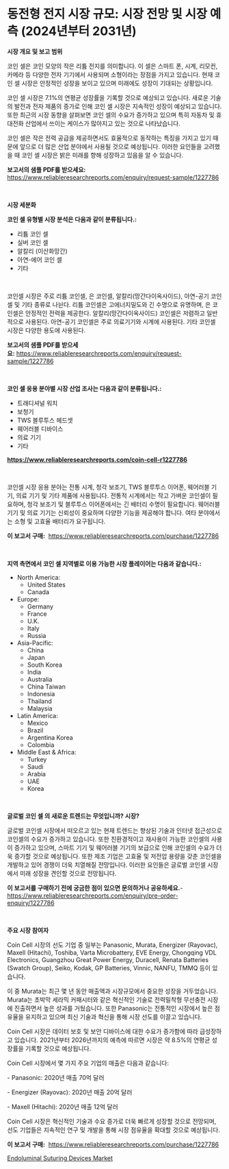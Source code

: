 <p><h1>동전형 전지 시장 규모: 시장 전망 및 시장 예측 (2024년부터 2031년)</h1></p><p><strong>시장 개요 및 보고 범위</strong></p>
<p><p>코인 셀은 코인 모양의 작은 리튬 전지를 의미합니다. 이 셀은 스마트 폰, 시계, 리모컨, 카메라 등 다양한 전자 기기에서 사용되며 소형이라는 장점을 가지고 있습니다. 현재 코인 셀 시장은 안정적인 성장을 보이고 있으며 미래에도 성장이 기대되는 상황입니다. </p><p>코인 셀 시장은 7.1%의 연평균 성장률을 기록할 것으로 예상되고 있습니다. 새로운 기술의 발전과 전자 제품의 증가로 인해 코인 셀 시장은 지속적인 성장이 예상되고 있습니다. 또한 최근의 시장 동향을 살펴보면 코인 셀의 수요가 증가하고 있으며 특히 자동차 및 휴대전화 산업에서 쓰이는 케이스가 많아지고 있는 것으로 나타났습니다.</p><p>코인 셀은 작은 전력 공급을 제공하면서도 효율적으로 동작하는 특징을 가지고 있기 때문에 앞으로 더 많은 산업 분야에서 사용될 것으로 예상됩니다. 이러한 요인들을 고려했을 때 코인 셀 시장은 밝은 미래를 향해 성장하고 있음을 알 수 있습니다.</p></p>
<p><strong>보고서의 샘플 PDF를 받으세요:</strong> <a href="https://www.reliableresearchreports.com/enquiry/request-sample/1227786">https://www.reliableresearchreports.com/enquiry/request-sample/1227786</a></p>
<p>&nbsp;</p>
<p><strong>시장 세분화</strong></p>
<p><strong>코인 셀 유형별 시장 분석은 다음과 같이 분류됩니다.:</strong></p>
<p><ul><li>리튬 코인 셀</li><li>실버 코인 셀</li><li>알칼리 (이산화망간)</li><li>아연-에어 코인 셀</li><li>기타</li></ul></p>
<p>&nbsp;</p>
<p><p>코인셀 시장은 주로 리튬 코인셀, 은 코인셀, 알칼리(망간다이옥사이드), 아연-공기 코인셀 및 기타 종류로 나뉜다. 리튬 코인셀은 고에너지밀도와 긴 수명으로 유명하며, 은 코인셀은 안정적인 전력을 제공한다. 알칼리(망간다이옥사이드) 코인셀은 저렴하고 일반적으로 사용된다. 아연-공기 코인셀은 주로 의료기기와 시계에 사용된다. 기타 코인셀 시장은 다양한 용도에 사용된다.</p></p>
<p><strong>보고서의 샘플 PDF를 받으세요:</strong>&nbsp;<a href="https://www.reliableresearchreports.com/enquiry/request-sample/1227786">https://www.reliableresearchreports.com/enquiry/request-sample/1227786</a></p>
<p>&nbsp;</p>
<p><strong> 코인 셀 응용 분야별 시장 산업 조사는 다음과 같이 분류됩니다.:</strong></p>
<p><ul><li>트래디셔널 워치</li><li>보청기</li><li>TWS 블루투스 헤드셋</li><li>웨어러블 디바이스</li><li>의료 기기</li><li>기타</li></ul></p>
<p><strong><a href="https://www.reliableresearchreports.com/coin-cell-r1227786">https://www.reliableresearchreports.com/coin-cell-r1227786</a></strong></p>
<p>&nbsp;</p>
<p><p>코인셀 시장 응용 분야는 전통 시계, 청각 보조기, TWS 블루투스 이어폰, 웨어러블 기기, 의료 기기 및 기타 제품에 사용됩니다. 전통적 시계에서는 작고 가벼운 코인셀이 필요하며, 청각 보조기 및 블루투스 이어폰에서는 긴 배터리 수명이 필요합니다. 웨어러블 기기 및 의료 기기는 신뢰성이 중요하며 다양한 기능을 제공해야 합니다. 여타 분야에서는 소형 및 고효율 배터리가 요구됩니다.</p></p>
<p><strong>이 보고서 구매:</strong>&nbsp; <a href="https://www.reliableresearchreports.com/purchase/1227786">https://www.reliableresearchreports.com/purchase/1227786</a></p>
<p>&nbsp;</p>
<p><strong>지역 측면에서 코인 셀 지역별로 이용 가능한 시장 플레이어는 다음과 같습니다.:</strong></p>
<p><ul>
    <li>
        North America:
        <ul>
            <li>United States</li>
            <li>Canada</li>
        </ul>
    </li>
    <li>
        Europe:
        <ul>
            <li>Germany</li>
            <li>France</li>
            <li>U.K.</li>
            <li>Italy</li>
            <li>Russia</li>
        </ul>
    </li>
    <li>
        Asia-Pacific:
        <ul>
            <li>China</li>
            <li>Japan</li>
            <li>South Korea</li>
            <li>India</li>
            <li>Australia</li>
            <li>China Taiwan</li>
            <li>Indonesia</li>
            <li>Thailand</li>
            <li>Malaysia</li>
        </ul>
    </li>
    <li>
        Latin America:
        <ul>
            <li>Mexico</li>
            <li>Brazil</li>
            <li>Argentina Korea</li>
            <li>Colombia</li>
        </ul>
    </li>
    <li>
        Middle East & Africa:
        <ul>
            <li>Turkey</li>
            <li>Saudi</li>
            <li>Arabia</li>
            <li>UAE</li>
            <li>Korea</li>
        </ul>
    </li>
    </ul></p>
<p>&nbsp;</p>
<p><strong>글로벌 코인 셀 의 새로운 트렌드는 무엇입니까? 시장?</strong></p>
<p><p>글로벌 코인셀 시장에서 떠오르고 있는 현재 트렌드는 향상된 기술과 인터넷 접근성으로 코인셀의 수요가 증가하고 있습니다. 또한 친환경적이고 재사용이 가능한 코인셀의 사용이 증가하고 있으며, 스마트 기기 및 웨어러블 기기의 보급으로 인해 코인셀의 수요가 더욱 증가할 것으로 예상됩니다. 또한 제조 기업은 고효율 및 저전압 용량을 갖춘 코인셀을 개발하고 있어 경쟁이 더욱 치열해질 전망입니다. 이러한 요인들은 글로벌 코인셀 시장에서 미래 성장을 견인할 것으로 전망됩니다.</p></p>
<p><strong>이 보고서를 구매하기 전에 궁금한 점이 있으면 문의하거나 공유하세요.</strong>- <a href="https://www.reliableresearchreports.com/enquiry/pre-order-enquiry/1227786">https://www.reliableresearchreports.com/enquiry/pre-order-enquiry/1227786</a></p>
<p>&nbsp;</p>
<p><strong>주요 시장 참여자</strong></p>
<p><p>Coin Cell 시장의 선도 기업 중 일부는 Panasonic, Murata, Energizer (Rayovac), Maxell (Hitachi), Toshiba, Varta Microbattery, EVE Energy, Chongqing VDL Electronics, Guangzhou Great Power Energy, Duracell, Renata Batteries (Swatch Group), Seiko, Kodak, GP Batteries, Vinnic, NANFU, TMMQ 등이 있습니다. </p><p>이 중 Murata는 최근 몇 년 동안 매출액과 시장규모에서 중요한 성장을 거두었습니다. Murata는 초박막 세라믹 커패시터와 같은 혁신적인 기술로 전력밀착형 무선충전 시장에 진출하면서 높은 성과를 거뒀습니다. 또한 Panasonic는 전통적인 시장에서 높은 점유율을 유지하고 있으며 최신 기술과 혁신을 통해 시장 선도를 이끌고 있습니다.</p><p>Coin Cell 시장은 데이터 보호 및 보안 디바이스에 대한 수요가 증가함에 따라 급성장하고 있습니다. 2021년부터 2026년까지의 예측에 따르면 시장은 약 8.5%의 연평균 성장률을 기록할 것으로 예상됩니다.</p><p>Coin Cell 시장에서 몇 가지 주요 기업의 매출은 다음과 같습니다:</p><p>- Panasonic: 2020년 매출 70억 달러</p><p>- Energizer (Rayovac): 2020년 매출 20억 달러</p><p>- Maxell (Hitachi): 2020년 매출 12억 달러</p><p>Coin Cell 시장은 혁신적인 기술과 수요 증가로 더욱 빠르게 성장할 것으로 전망되며, 선도 기업들은 지속적인 연구 및 개발을 통해 시장 점유율을 확대할 것으로 예상됩니다.</p></p>
<p><strong>이 보고서 구매:</strong>&nbsp;&nbsp;<a href="https://www.reliableresearchreports.com/purchase/1227786">https://www.reliableresearchreports.com/purchase/1227786</a></p>
<p><p><a href="https://github.com/BryceTownsendr/Market-Research-Report-List-4/blob/main/endoluminal-suturing-devices-market.md">Endoluminal Suturing Devices Market</a></p></p>
